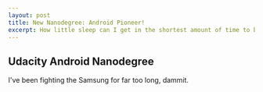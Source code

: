 ```yaml
---
layout: post
title: New Nanodegree: Android Pioneer!
excerpt: How little sleep can I get in the shortest amount of time to build a bunch of Android apps?
---
```


## Udacity Android Nanodegree

I've been fighting the Samsung for far too long, dammit.
